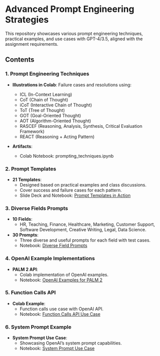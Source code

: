 # Advanced Prompt Engineering Strategies

This repository showcases various prompt engineering techniques, practical examples, and use cases with GPT-4/3.5, aligned with the assignment requirements.



## Contents

### 1. Prompt Engineering Techniques
- **Illustrations in Colab**: Failure cases and resolutions using:
  - ICL (In-Context Learning)
  - CoT (Chain of Thought)
  - iCoT (Interactive Chain of Thought)
  - ToT (Tree of Thought)
  - GOT (Goal-Oriented Thought)
  - AOT (Algorithm-Oriented Thought)
  - RASCEF (Reasoning, Analysis, Synthesis, Critical Evaluation Framework)
  - REACT (Reasoning + Acting Pattern)

- **Artifacts**:
  - Colab Notebook: prompting_techniques.ipynb



### 2. Prompt Templates
- **21 Templates**:
  - Designed based on practical examples and class discussions.
  - Cover success and failure cases for each pattern.
  - Slide Deck and Notebook: [Prompt Templates in Action](#)



### 3. Diverse Fields Prompts
- **10 Fields**:
  - HR, Teaching, Finance, Healthcare, Marketing, Customer Support, Software Development, Creative Writing, Legal, Data Science.
- **30 Prompts**:
  - Three diverse and useful prompts for each field with test cases.
  - Notebook: [Diverse Field Prompts](#)



### 4. OpenAI Example Implementations
- **PALM 2 API**:
  - Colab implementation of OpenAI examples.
  - Notebook: [OpenAI Examples for PALM 2](#)



### 5. Function Calls API
- **Colab Example**:
  - Function calls use case with OpenAI API.
  - Notebook: [Function Calls API Use Case](#)



### 6. System Prompt Example
- **System Prompt Use Case**:
  - Showcasing OpenAI’s system prompt capabilities.
  - Notebook: [System Prompt Use Case](#)


